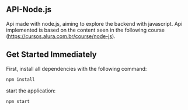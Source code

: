 ## API-Node.js
Api made with node.js, aiming to explore the backend with javascript. Api implemented is based on the content seen in the following course (https://cursos.alura.com.br/course/node-js).

## Get Started Immediately

First, install all dependencies with the following command:

```sh
npm install
```

start the application:

```sh
npm start
```


